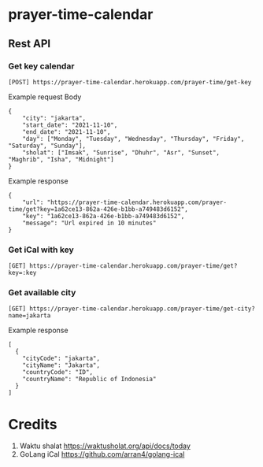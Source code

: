 # prayer-time-calendar

## Rest API

### Get key calendar
```
[POST] https://prayer-time-calendar.herokuapp.com/prayer-time/get-key
```
Example request Body
```
{
    "city": "jakarta",
    "start_date": "2021-11-10",
    "end_date": "2021-11-10",
    "day": ["Monday", "Tuesday", "Wednesday", "Thursday", "Friday", "Saturday", "Sunday"],
    "sholat": ["Imsak", "Sunrise", "Dhuhr", "Asr", "Sunset", "Maghrib", "Isha", "Midnight"]
}
```
Example response
```
{
    "url": "https://prayer-time-calendar.herokuapp.com/prayer-time/get?key=1a62ce13-862a-426e-b1bb-a749483d6152",
    "key": "1a62ce13-862a-426e-b1bb-a749483d6152",
    "message": "Url expired in 10 minutes"
}
```

### Get iCal with key
```
[GET] https://prayer-time-calendar.herokuapp.com/prayer-time/get?key=:key
```

### Get available city
```
[GET] https://prayer-time-calendar.herokuapp.com/prayer-time/get-city?name=jakarta
```
Example response
```
[
  {
    "cityCode": "jakarta",
    "cityName": "Jakarta",
    "countryCode": "ID",
    "countryName": "Republic of Indonesia"
  }
]
```

# Credits
1. Waktu shalat https://waktusholat.org/api/docs/today
2. GoLang iCal https://github.com/arran4/golang-ical
